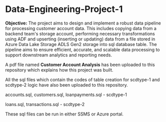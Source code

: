 # Data-Engineering-Project-1

**Objective:**
The project aims to design and implement a robust data pipeline for processing customer account data. This includes copying data from a backend team's storage account, performing necessary transformations using ADF and upserting (inserting or updating) data from a file stored in Azure Data Lake Storage ADLS Gen2 storage into sql database table. The pipeline aims to ensure efficient, accurate, and scalable data processing to support downstream analytics and reporting needs.

A pdf file named **Customer Account Analysis** has been uploaded to this repository which explains how this project was built.

All the sql files which contain the codes of table creation for scdtype-1 and scdtype-2 logic have also been uploaded to this repository.

accounts.sql, customers.sql, loanpayments.sql - scdtype-1

loans.sql, transactions.sql - scdtype-2

These sql files can be run in either SSMS or Azure portal.
